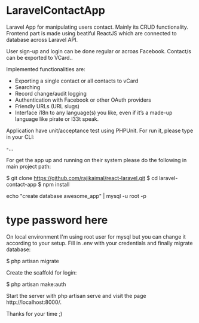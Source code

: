 # LaravelContactApp

Laravel App for manipulating users contact. Mainly its CRUD functionality. Frontend part is made using beatiful ReactJS which are connected to database across Laravel API. 

User sign-up and login can be done regular or acroas Facebook. Contact/s can be exported to VCard.. 

Implemented functionalities are:

- Exporting a single contact or all contacts to vCard
- Searching
- Record change/audit logging
- Authentication with Facebook or other OAuth providers
- Friendly URLs (URL slugs)
- Interface i18n to any language(s) you like, even if it’s a made-up language like pirate or l33t speak.

Application have unit/acceptance test using PHPUnit. For run it, please type in your CLI:

-...

For get the app up and running on their system please do the following in main project path:

$ git clone https://github.com/rajikaimal/react-laravel.git
$ cd laravel-contact-app
$ npm install

echo "create database awesome_app" | mysql -u root -p
# type password here

On local environment I'm using root user for mysql but you can change it according to your setup. Fill in .env with your credentials and finally migrate database:

$ php artisan migrate

Create the scaffold for login:

$ php artisan make:auth

Start the server with php artisan serve and visit the page http://localhost:8000/.


Thanks for your time ;)

